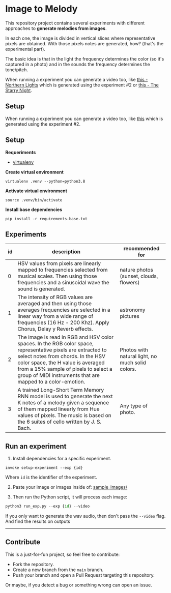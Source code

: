 # Image to Melody

This repository project contains several experiments with different approaches to **generate melodies from images**.

In each one, the image is divided in vertical slices where representative pixels are obtained. With those pixels notes are generated, how? (that's the experimental part).

The basic idea is that in the light the frequency determines the color (so it's captured in a photo) and in the sounds the frequency determines the tone/pitch.

When running a experiment you can generate a video too, like [this - Northern Lights](https://youtu.be/fh1Ca0vpPEI) which is generated using the experiment #2 or [this - The Starry Night](https://youtu.be/2mMM9h8iYG4).


## Setup

When running a experiment you can generate a video too, like [this](https://youtu.be/fh1Ca0vpPEI) which is generated using the experiment #2.


## Setup

**Requeriments**

- [virtualenv](https://virtualenv.pypa.io/en/latest/)

**Create virtual environment**

`virtualenv .venv --python=python3.8`

**Activate virtual environment**

`source .venv/bin/activate`

**Install base dependencies**

`pip install -r requirements-base.txt`


## Experiments

| id | description                                                                                                                                                                                                                                                                                   | recommended for                                  |
|----|-----------------------------------------------------------------------------------------------------------------------------------------------------------------------------------------------------------------------------------------------------------------------------------------------|--------------------------------------------------|
| 0  | HSV values from pixels are linearly mapped to frequencies selected from musical scales. Then using those frequencies and a sinusoidal wave the sound is generated.                                                                                                                            | nature photos (sunset, clouds, flowers)          |
| 1  | The intensity of RGB values are averaged and then using those averages frequencies are selected in a linear way from a wide range of frequencies (16 Hz - 200 Khz). Apply Chorus, Delay y Reverb effects.                                                                                     | astronomy pictures                               |
| 2  | The image is read in RGB and HSV color spaces. In the RGB color space, representative pixels are extracted to select notes from chords. In the HSV color space, the H value is averaged from a 15% sample of pixels to select a group of MIDI instruments that are mapped to a color-emotion. | Photos with natural light, no much solid colors. |
| 3  | A trained Long-Short Term Memory RNN model is used to generate the next K notes of a melody given a sequence of them mapped linearly from Hue values of pixels. The music is based on the 6 suites of cello written by J. S. Bach.                                                            | Any type of photo.                               |


## Run an experiment

1) Install dependencies for a specific experiment.

`invoke setup-experiment --exp {id}`

Where `id` is the identifier of the experiment. 

2) Paste your image or images inside of: [sample_images/](sample_images/)

2) Then run the Python script, it will process each image:

```python
python3 run_exp.py --exp {id} --video
```

If you only want to generate the wav audio, then don't pass the `--video` flag.
And find the results on outputs

---------------------

## Contribute

This is a just-for-fun project, so feel free to contribute:
- Fork the repository.
- Create a new branch from the `main` branch.
- Push your branch and open a Pull Request targeting this repository.

Or maybe, if you detect a bug or something wrong can open an issue.